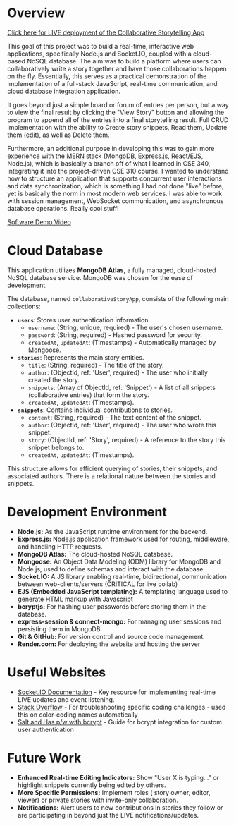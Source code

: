 # Overview

[Click here for LIVE deployment of the Collaborative Storytelling App](https://collaborative-story-app.onrender.com)

This goal of this project was to build a real-time, interactive web applications, specifically Node.js and Socket.IO, coupled with a cloud-based NoSQL database. The aim was to build a platform where users can collaboratively write a story together and have those collaborations happen on the fly. Essentially, this serves as a practical demonstration of the implementation of a full-stack JavaScript, real-time communication, and cloud database integration application.

It goes beyond just a simple board or forum of entries per person, but a way to view the final result by clicking the "View Story" button and allowing the program to append all of the entries into a final storytelling result. Full CRUD implementation with the ability to Create story snippets, Read them, Update them (edit), as well as Delete them.

Furthermore, an additional purpose in developing this was to gain more experience with the MERN stack (MongoDB, Express.js, React/EJS, Node.js), which is basically a branch off of what I learned in CSE 340, integrating it into the project-driven CSE 310 course. I wanted to understand how to structure an application that supports concurrent user interactions and data synchronization, which is something I had not done "live" before, yet is basically the norm in most modern web services. I was able to work with session management, WebSocket communication, and asynchronous database operations. Really cool stuff!

[Software Demo Video](http://youtube.link.goes.here)

# Cloud Database

This application utilizes **MongoDB Atlas**, a fully managed, cloud-hosted NoSQL database service. MongoDB was chosen for the ease of development.

The database, named `collaborativeStoryApp`, consists of the following main collections:

*   **`users`**: Stores user authentication information.
    *   `username`: (String, unique, required) - The user's chosen username.
    *   `password`: (String, required) - Hashed password for security.
    *   `createdAt`, `updatedAt`: (Timestamps) - Automatically managed by Mongoose.
*   **`stories`**: Represents the main story entities.
    *   `title`: (String, required) - The title of the story.
    *   `author`: (ObjectId, ref: 'User', required) - The user who initially created the story.
    *   `snippets`: (Array of ObjectId, ref: 'Snippet') - A list of all snippets (collaborative entries) that form the story.
    *   `createdAt`, `updatedAt`: (Timestamps).
*   **`snippets`**: Contains individual contributions to stories.
    *   `content`: (String, required) - The text content of the snippet.
    *   `author`: (ObjectId, ref: 'User', required) - The user who wrote this snippet.
    *   `story`: (ObjectId, ref: 'Story', required) - A reference to the story this snippet belongs to.
    *   `createdAt`, `updatedAt`: (Timestamps).

This structure allows for efficient querying of stories, their snippets, and associated authors. There is a relational nature between the stories and snippets.

# Development Environment

*   **Node.js:** As the JavaScript runtime environment for the backend.
*   **Express.js:** Node.js application framework used for routing, middleware, and handling HTTP requests.
*   **MongoDB Atlas:** The cloud-hosted NoSQL database.
*   **Mongoose:** An Object Data Modeling (ODM) library for MongoDB and Node.js, used to define schemas and interact with the database.
*   **Socket.IO:** A JS library enabling real-time, bidirectional, communication between web-clients/servers (CRITICAL for live collab)
*   **EJS (Embedded JavaScript templating):** A templating language used to generate HTML markup with Javascript
*   **bcryptjs:** For hashing user passwords before storing them in the database.
*   **express-session & connect-mongo:** For managing user sessions and persisting them in MongoDB.
*   **Git & GitHub:** For version control and source code management.
*   **Render.com:** For deploying the website and hosting the server

# Useful Websites

- [Socket.IO Documentation](https://socket.io/docs/v4/) - Key resource for implementing real-time LIVE updates and event listening.
- [Stack Overflow](https://stackoverflow.com/) - For troubleshooting specific coding challenges - used this on color-coding names automatically
- [Salt and Has p/w with bcrypt](https://heynode.com/blog/2020-04/salt-and-hash-passwords-bcrypt/) - Guide for bcrypt integration for custom user authentication

# Future Work

*   **Enhanced Real-time Editing Indicators:** Show "User X is typing..." or highlight snippets currently being edited by others.
*   **More Specific Permissions:** Implement roles ( story owner, editor, viewer) or private stories with invite-only collaboration.
*   **Notifications:** Alert users to new contributions in stories they follow or are participating in beyond just the LIVE notifications/updates.